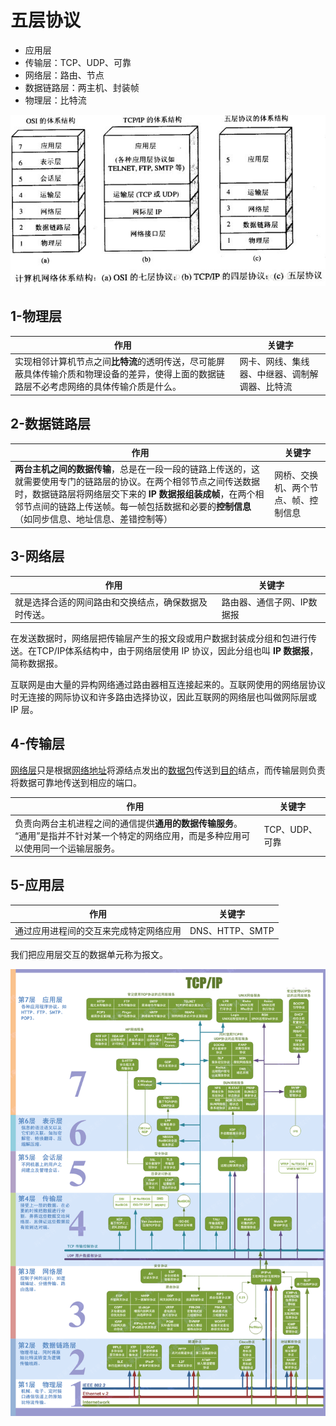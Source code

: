 # 五层协议

- 应用层
- 传输层：TCP、UDP、可靠
- 网络层：路由、节点
- 数据链路层：两主机、封装帧
- 物理层：比特流

![五层体系结构](img/五层体系结构.png)



## 1-物理层

| 作用                                                         | 关键字                                         |
| ------------------------------------------------------------ | ---------------------------------------------- |
| 实现相邻计算机节点之间**比特流**的透明传送，尽可能屏蔽具体传输介质和物理设备的差异，使得上面的数据链路层不必考虑网络的具体传输介质是什么。 | 网卡、网线、集线器、中继器、调制解调器、比特流 |

## 2-数据链路层

| 作用                                                         | 关键字                               |
| ------------------------------------------------------------ | ------------------------------------ |
| **两台主机之间的数据传输**，总是在一段一段的链路上传送的，这就需要使用专门的链路层的协议。在两个相邻节点之间传送数据时，数据链路层将网络层交下来的 **IP 数据报组装成帧**，在两个相邻节点间的链路上传送帧。每一帧包括数据和必要的**控制信息**（如同步信息、地址信息、差错控制等） | 网桥、交换机、两个节点、帧、控制信息 |

## 3-网络层

| 作用                                                 | 关键字                     |
| ---------------------------------------------------- | -------------------------- |
| 就是选择合适的网间路由和交换结点，确保数据及时传送。 | 路由器、通信子网、IP数据报 |

在发送数据时，网络层把传输层产生的报文段或用户数据封装成分组和包进行传送。在TCP/IP体系结构中，由于网络层使用 IP 协议，因此分组也叫 **IP 数据报**，简称数据报。

互联网是由大量的异构网络通过路由器相互连接起来的。互联网使用的网络层协议时无连接的网际协议和许多路由选择协议，因此互联网的网络层也叫做网际层或 IP 层。

## 4-传输层

[网络层](https://baike.baidu.com/item/网络层)只是根据[网络地址](https://baike.baidu.com/item/网络地址)将源结点发出的[数据包](https://baike.baidu.com/item/数据包)传送到[目的](https://baike.baidu.com/item/目的)结点，而传输层则负责将数据可靠地传送到相应的端口。

| 作用                                                         | 关键字         |
| ------------------------------------------------------------ | -------------- |
| 负责向两台主机进程之间的通信提供**通用的数据传输服务**。<br />“通用”是指并不针对某一个特定的网络应用，而是多种应用可以使用同一个运输层服务。 | TCP、UDP、可靠 |

## 5-应用层

| 作用                                   | 关键字          |
| -------------------------------------- | --------------- |
| 通过应用进程间的交互来完成特定网络应用 | DNS、HTTP、SMTP |

我们把应用层交互的数据单元称为报文。



![七层体系结构图](img/七层体系结构图.png)